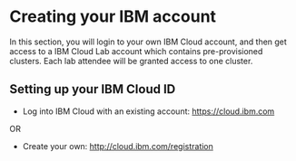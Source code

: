 # Creating your IBM account

In this section, you will login to your own IBM Cloud account, and then get access to a IBM Cloud Lab account which contains pre-provisioned clusters. Each lab attendee will be granted access to one cluster.

## Setting up your IBM Cloud ID

* Log into IBM Cloud with an existing account: <https://cloud.ibm.com>

OR

* Create your own: <http://cloud.ibm.com/registration>

